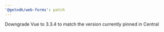 ```yaml
---
'@getodk/web-forms': patch
---
```


Downgrade Vue to 3.3.4 to match the version currently pinned in Central
